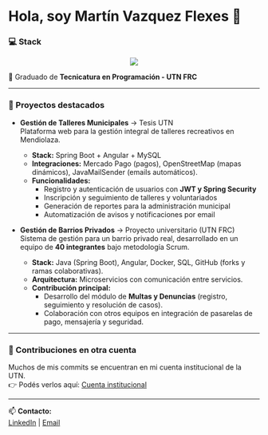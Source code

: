 # Hola, soy Martín Vazquez Flexes 👋

### 💻 Stack
<p align="center">
  <img src="https://skillicons.dev/icons?i=java,spring,cs,dotnet,angular,html,css,bootstrap,typescript,mysql,hibernate,docker,github,git,bitbucket" />
</p>

 

📌 Graduado de **Tecnicatura en Programación - UTN FRC**  

---

### 🚀 Proyectos destacados  

- **Gestión de Talleres Municipales** → Tesis UTN  
  Plataforma web para la gestión integral de talleres recreativos en Mendiolaza.  
  - **Stack:** Spring Boot + Angular + MySQL  
  - **Integraciones:** Mercado Pago (pagos), OpenStreetMap (mapas dinámicos), JavaMailSender (emails automáticos).  
  - **Funcionalidades:**  
    - Registro y autenticación de usuarios con **JWT y Spring Security**  
    - Inscripción y seguimiento de talleres y voluntariados  
    - Generación de reportes para la administración municipal  
    - Automatización de avisos y notificaciones por email  

- **Gestión de Barrios Privados** → Proyecto universitario (UTN FRC)  
  Sistema de gestión para un barrio privado real, desarrollado en un equipo de **40 integrantes** bajo metodología Scrum.  
  - **Stack:** Java (Spring Boot), Angular, Docker, SQL, GitHub (forks y ramas colaborativas).  
  - **Arquitectura:** Microservicios con comunicación entre servicios.  
  - **Contribución principal:**  
    - Desarrollo del módulo de **Multas y Denuncias** (registro, seguimiento y resolución de casos).  
    - Colaboración con otros equipos en integración de pasarelas de pago, mensajería y seguridad.  

---

### 🔗 Contribuciones en otra cuenta  
Muchos de mis commits se encuentran en mi cuenta institucional de la UTN.  
👉 Podés verlos aquí: [Cuenta institucional](https://github.com/405708)  

---

📫 **Contacto:**  
[LinkedIn](https://www.linkedin.com/in/martin-vazquez-flexes-615590327/) | [Email](mailto:martinnvazquez1212@gmail.com)

